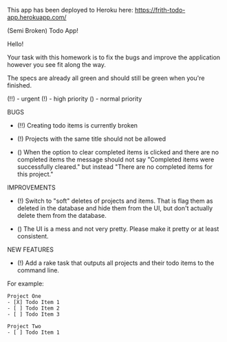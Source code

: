 This app has been deployed to Heroku here: https://frith-todo-app.herokuapp.com/


(Semi Broken) Todo App!

Hello!

Your task with this homework is to fix the bugs and improve the application however you see fit along the way.

The specs are already all green and should still be green when you're finished.

(!!) - urgent
(!) - high priority
() - normal priority

BUGS

- (!!) Creating todo items is currently broken

- (!) Projects with the same title should not be allowed

- () When the option to clear completed items is clicked and there are no
  completed items the message should not say "Completed items were successfully
  cleared." but instead "There are no completed items for this project."

IMPROVEMENTS

- (!) Switch to "soft" deletes of projects and items. That is flag them as
  deleted in the database and hide them from the UI, but don't actually delete
  them from the database.

- () The UI is a mess and not very pretty. Please make it pretty or at least
  consistent.

NEW FEATURES

- (!) Add a rake task that outputs all projects and their todo items to the command line.

For example:

    Project One
    - [X] Todo Item 1
    - [ ] Todo Item 2
    - [ ] Todo Item 3

    Project Two
    - [ ] Todo Item 1

